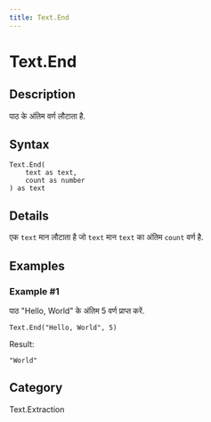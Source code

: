 ```yaml
---
title: Text.End
---
```


# Text.End


## Description

पाठ के अंतिम वर्ण लौटाता है.


## Syntax

```powerquery
Text.End(
    text as text,
    count as number
) as text
```


## Details

एक <code>text</code> मान लौटाता है जो <code>text</code> मान <code>text</code> का अंतिम <code>count</code> वर्ण है.


## Examples

### Example #1 
पाठ &#34;Hello, World&#34; के अंतिम 5 वर्ण प्राप्त करें.
```powerquery
Text.End("Hello, World", 5)
```

Result: 
```powerquery
"World"
```




## Category
Text.Extraction

